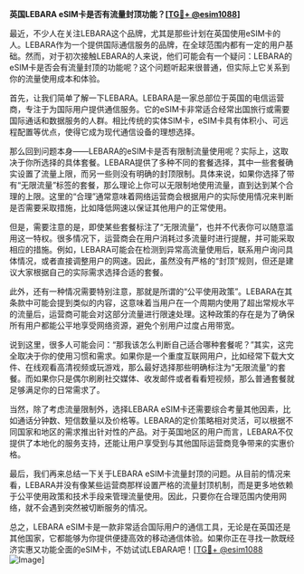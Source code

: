 **英国LEBARA eSIM卡是否有流量封顶功能？[[TG💪+ @esim1088](https://t.me/s/esim1088)]**

最近，不少人在关注LEBARA这个品牌，尤其是那些计划在英国使用eSIM卡的人。LEBARA作为一个提供国际通信服务的品牌，在全球范围内都有一定的用户基础。然而，对于初次接触LEBARA的人来说，他们可能会有一个疑问：LEBARA的eSIM卡是否会有流量封顶的功能呢？这个问题听起来很普通，但实际上它关系到你的流量使用成本和体验。

首先，让我们简单了解一下LEBARA。LEBARA是一家总部位于英国的电信运营商，专注于为国际用户提供通信服务。它的eSIM卡非常适合经常出国旅行或需要国际通话和数据服务的人群。相比传统的实体SIM卡，eSIM卡具有体积小、可远程配置等优点，使得它成为现代通信设备的理想选择。

那么回到问题本身——LEBARA的eSIM卡是否有限制流量使用呢？实际上，这取决于你所选择的具体套餐。LEBARA提供了多种不同的套餐选择，其中一些套餐确实设置了流量上限，而另一些则没有明确的封顶限制。具体来说，如果你选择了带有“无限流量”标签的套餐，那么理论上你可以无限制地使用流量，直到达到某个合理的上限。这里的“合理”通常意味着网络运营商会根据用户的实际使用情况来判断是否需要采取措施，比如降低网速以保证其他用户的正常使用。

但是，需要注意的是，即使某些套餐标注了“无限流量”，也并不代表你可以随意滥用这一特权。很多情况下，运营商会在用户消耗过多流量时进行提醒，并可能采取相应的措施。例如，LEBARA可能会在检测到异常高流量使用后，联系用户询问具体情况，或者直接调整用户的网速。因此，虽然没有严格的“封顶”规则，但还是建议大家根据自己的实际需求选择合适的套餐。

此外，还有一种情况需要特别注意，那就是所谓的“公平使用政策”。LEBARA在其条款中可能会提到类似的内容，这意味着当用户在一个周期内使用了超出常规水平的流量后，运营商可能会对这部分流量进行限速处理。这种政策的存在是为了确保所有用户都能公平地享受网络资源，避免个别用户过度占用带宽。

说到这里，很多人可能会问：“那我该怎么判断自己适合哪种套餐呢？”其实，这完全取决于你的使用习惯和需求。如果你是一个重度互联网用户，比如经常下载大文件、在线观看高清视频或玩游戏，那么最好选择那些明确标注为“无限流量”的套餐。而如果你只是偶尔刷刷社交媒体、收发邮件或者看看短视频，那么普通套餐就足够满足你的日常需求了。

当然，除了考虑流量限制外，选择LEBARA eSIM卡还需要综合考量其他因素，比如通话分钟数、短信数量以及价格等。LEBARA的定价策略相对灵活，可以根据不同国家和地区的需求推出针对性的产品。对于英国地区的用户而言，LEBARA不仅提供了本地化的服务支持，还能让用户享受到与其他国际运营商竞争带来的实惠价格。

最后，我们再来总结一下关于LEBARA eSIM卡流量封顶的问题。从目前的情况来看，LEBARA并没有像某些运营商那样设置严格的流量封顶机制，而是更多地依赖于公平使用政策和技术手段来管理流量使用。因此，只要你在合理范围内使用网络，就不会遇到突然被切断服务的情况。

总之，LEBARA eSIM卡是一款非常适合国际用户的通信工具，无论是在英国还是其他国家，它都能够为你提供便捷高效的移动通信体验。如果你正在寻找一款既经济实惠又功能全面的eSIM卡，不妨试试LEBARA吧！[[TG💪+ @esim1088](https://t.me/s/esim1088) ![Image](https://i.postimg.cc/4NQfJmqS/Snipaste-2025-05-13-00-14-12.png)]